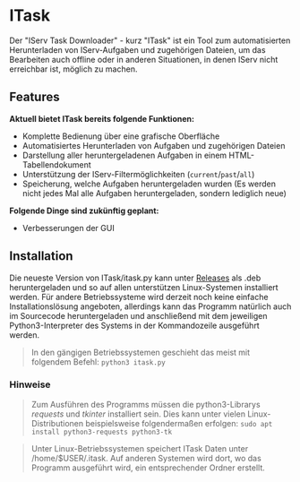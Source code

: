 # ITask

Der "IServ Task Downloader" - kurz "ITask" ist ein Tool zum automatisierten Herunterladen von IServ-Aufgaben und zugehörigen Dateien, um das Bearbeiten auch offline oder in anderen Situationen, in denen IServ nicht erreichbar ist, möglich zu machen.


## Features
**Aktuell bietet ITask bereits folgende Funktionen:**

- Komplette Bedienung über eine grafische Oberfläche
- Automatisiertes Herunterladen von Aufgaben und zugehörigen Dateien
- Darstellung aller heruntergeladenen Aufgaben in einem HTML-Tabellendokument
- Unterstützung der IServ-Filtermöglichkeiten (`current`/`past`/`all`)
- Speicherung, welche Aufgaben heruntergeladen wurden (Es werden nicht jedes Mal alle Aufgaben heruntergeladen, sondern lediglich neue)

**Folgende Dinge sind zukünftig geplant:**
- Verbesserungen der GUI

## Installation

Die neueste Version von ITask/itask.py kann unter [Releases](https://github.com/JonaRL/itask/releases) als .deb heruntergeladen und so auf allen unterstützen Linux-Systemen installiert werden. Für andere Betriebssysteme wird derzeit noch keine einfache Installationslösung angeboten, allerdings kann das Programm natürlich auch im Sourcecode heruntergeladen und anschließend mit dem jeweiligen Python3-Interpreter des Systems in der Kommandozeile ausgeführt werden. 
>In den gängigen Betriebssystemen geschieht das meist mit folgendem Befehl:
>`python3 itask.py`

### Hinweise
>Zum Ausführen des Programms müssen die python3-Librarys *requests* und *tkinter* installiert sein. Dies kann unter vielen Linux-Distributionen beispielsweise folgendermaßen erfolgen:
>`sudo apt install python3-requests python3-tk`

> Unter Linux-Betriebssystemen speichert ITask Daten unter /home/$USER/.itask. Auf anderen Systemen wird dort, wo das Programm ausgeführt wird, ein entsprechender Ordner erstellt.
